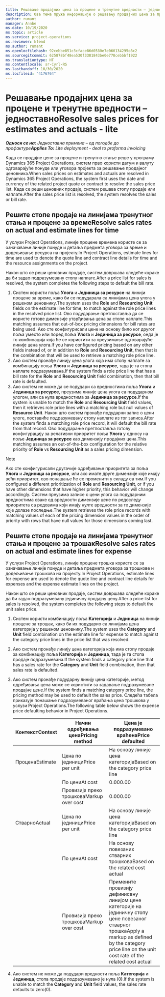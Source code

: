 ```yaml
---
title: Решавање продајних цена за процене и тренутне вредности – једноставно
description: Ова тема пружа информације о решавању продајних цена за процене и тренутно стање.
author: rumant
manager: Annbe
ms.date: 10/19/2020
ms.topic: article
ms.service: project-operations
ms.reviewer: kfend
ms.author: rumant
ms.openlocfilehash: 92cebbe851c3cface86d0580e7e060134295e8c2
ms.sourcegitcommit: 625878bf48ea530f3381843be0e778cebbbf1922
ms.translationtype: HT
ms.contentlocale: sr-Cyrl-RS
ms.lasthandoff: 10/30/2020
ms.locfileid: "4176764"
---
```

# <a name="resolve-sales-prices-for-estimates-and-actuals---lite"></a><span data-ttu-id="a5e97-103">Решавање продајних цена за процене и тренутне вредности – једноставно</span><span class="sxs-lookup"><span data-stu-id="a5e97-103">Resolve sales prices for estimates and actuals - lite</span></span>

<span data-ttu-id="a5e97-104">_**Односи се на:** Једноставна примена – од погодбе до профактуре_</span><span class="sxs-lookup"><span data-stu-id="a5e97-104">_**Applies To:** Lite deployment - deal to proforma invoicing_</span></span>

<span data-ttu-id="a5e97-105">Када се продајне цене за процене и тренутно стање реше у програму Dynamics 365 Project Operations, систем прво користи датум и валуту одговарајуће понуде или уговора пројекта за решавање продајног ценовника.</span><span class="sxs-lookup"><span data-stu-id="a5e97-105">When sales prices on estimates and actuals are resolved in Dynamics 365 Project Operations, the system first uses the date and currency of the related project quote or contract to resolve the sales price list.</span></span> <span data-ttu-id="a5e97-106">Када се реши ценовник продаје, систем решава стопу продаје или наплате.</span><span class="sxs-lookup"><span data-stu-id="a5e97-106">After the sales price list is resolved, the system resolves the sales or bill rate.</span></span>

## <a name="resolve-sales-rates-on-actual-and-estimate-lines-for-time"></a><span data-ttu-id="a5e97-107">Решите стопе продаје на линијама тренутног стања и процене за време</span><span class="sxs-lookup"><span data-stu-id="a5e97-107">Resolve sales rates on actual and estimate lines for time</span></span>

<span data-ttu-id="a5e97-108">У услузи Project Operations, линије процене времена користе се за означавање линије понуде и детаља предмета уговора за време и додељивање ресурса на пројекту.</span><span class="sxs-lookup"><span data-stu-id="a5e97-108">In Project Operations, estimate lines for time are used to denote the quote line and contract line details for time and the resource assignments on the project.</span></span>

<span data-ttu-id="a5e97-109">Након што се реши ценовник продаје, систем довршава следеће кораке да би задао подразумевану стопу наплате.</span><span class="sxs-lookup"><span data-stu-id="a5e97-109">After a price list for sales is resolved, the system completes the following steps to default the bill rate.</span></span>

1. <span data-ttu-id="a5e97-110">Систем користи поља **Улога** и **Јединица за ресурсе** на линији процене за време, како би се подударала са линијама цена улога у решеном ценовнику.</span><span class="sxs-lookup"><span data-stu-id="a5e97-110">The system uses the **Role** and **Resourcing Unit** fields on the estimate line for time, to match against the role price lines in the resolved price list.</span></span> <span data-ttu-id="a5e97-111">Ово подударање претпоставља да се користе готове димензије утврђивања цена за стопе наплате.</span><span class="sxs-lookup"><span data-stu-id="a5e97-111">This matching assumes that out-of-box pricing dimensions for bill rates are being used.</span></span> <span data-ttu-id="a5e97-112">Ако сте конфигурисали цене на основу било ког другог поља уместо или поред поља **Улога** и **Јединица за ресурсе**, онда је то комбинација која ће се користити за преузимање одговарајуће линије цена улога.</span><span class="sxs-lookup"><span data-stu-id="a5e97-112">If you have configured pricing based on any other fields instead of, or in addition to **Role** and **Resourcing Unit**, then that is the combination that will be used to retrieve a matching role price line.</span></span>
2. <span data-ttu-id="a5e97-113">Ако систем пронађе линију цена улога која има стопу наплате за комбинацију поља **Улога** и **Јединица за ресурсе**, тада је та стопа наплате подразумевана.</span><span class="sxs-lookup"><span data-stu-id="a5e97-113">If the system finds a role price line that has a bill rate for the **Role** and **Resourcing Unit** field combination, then that bill rate is defaulted.</span></span>
3. <span data-ttu-id="a5e97-114">Ако систем не може да се подудари са вредностима поља **Улога** и **Јединица за ресурсе**, преузима линије цена улога са подударном улогом, али са нула вредностима за **Јединица за ресурсе**.</span><span class="sxs-lookup"><span data-stu-id="a5e97-114">If the system is unable to match the **Role** and **Resourcing Unit** field values, then it retrieves role price lines with a matching role but null values of **Resource Unit**.</span></span> <span data-ttu-id="a5e97-115">Након што систем пронађе подударни запис о цени улоге, поставиће подразумевану стопу наплате из тог записа.</span><span class="sxs-lookup"><span data-stu-id="a5e97-115">After the system finds a matching role price record, it will default the bill rate from that record.</span></span> <span data-ttu-id="a5e97-116">Ово подударање претпоставља готову конфигурацију за релативни приоритет поља **Улога** у односу на поље **Јединица за ресурсе** као димензију продајних цена.</span><span class="sxs-lookup"><span data-stu-id="a5e97-116">This matching assumes an out-of-the-box configuration for the relative priority of **Role** vs **Resourcing Unit** as a sales pricing dimension.</span></span>

> [!NOTE]
> <span data-ttu-id="a5e97-117">Ако сте конфигурисали другачије одређивање приоритета за поља **Улога** и **Јединица за ресурсе**, или ако имате друге димензије које имају већи приоритет, ово понашање ће се променити у складу са тим.</span><span class="sxs-lookup"><span data-stu-id="a5e97-117">If you configured a different prioritization of **Role** and **Resourcing Unit**, or if you have other dimensions that have higher priority, this behavior will change accordingly.</span></span> <span data-ttu-id="a5e97-118">Систем преузима записе о цени улога са подударним вредностима сваке од вредности димензије цене по редоследу приоритета са редовима који имају нулте вредности за те димензије које долазе последње.</span><span class="sxs-lookup"><span data-stu-id="a5e97-118">The system retrieves the role price records with matching values of each of the pricing dimension values in the order of priority with rows that have null values for those dimensions coming last.</span></span>

## <a name="resolve-sales-rates-on-actual-and-estimate-lines-for-expense"></a><span data-ttu-id="a5e97-119">Решите стопе продаје на линијама тренутног стања и процене за трошак</span><span class="sxs-lookup"><span data-stu-id="a5e97-119">Resolve sales rates on actual and estimate lines for expense</span></span>

<span data-ttu-id="a5e97-120">У услузи Project Operations, линије процене трошка користе се за означавање линије понуде и детаља предмета уговора за трошкове и додељивање трошкова на пројекту.</span><span class="sxs-lookup"><span data-stu-id="a5e97-120">In Project Operations, estimate lines for expense are used to denote the quote line and contract line details for expenses and the expense estimate lines on the project.</span></span>

<span data-ttu-id="a5e97-121">Након што се реши ценовник продаје, систем довршава следеће кораке да би задао подразумевану јединичну продајну цену.</span><span class="sxs-lookup"><span data-stu-id="a5e97-121">After a price list for sales is resolved, the system completes the following steps to default the unit sales price.</span></span>

1. <span data-ttu-id="a5e97-122">Систем користи комбинацију поља **Категорија** и **Јединица** на линији процене за трошак, како би их подударио са линијама цена категорија у решеном ценовнику.</span><span class="sxs-lookup"><span data-stu-id="a5e97-122">The system uses the **Category** and **Unit** field combination on the estimate line for expense to match against the category price lines in the price list that was resolved.</span></span>
2. <span data-ttu-id="a5e97-123">Ако систем пронађе линију цена категорија која има стопу продаје за комбинацију поља **Категорија** и **Јединица**, тада је та стопа продаје подразумевана.</span><span class="sxs-lookup"><span data-stu-id="a5e97-123">If the system finds a category price line that has a sales rate for the **Category** and **Unit** field combination, then that sales rate is defaulted.</span></span>
3. <span data-ttu-id="a5e97-124">Ако систем пронађе подударну линију цена категорије, метод одређивања цена може се користити за задавање подразумеване продајне цене.</span><span class="sxs-lookup"><span data-stu-id="a5e97-124">If the system finds a matching category price line, the pricing method may be used to default the sales price.</span></span> <span data-ttu-id="a5e97-125">Следећа табела приказује понашање подразумеваног враћања цена трошкова у услузи Project Operations.</span><span class="sxs-lookup"><span data-stu-id="a5e97-125">The following table below shows the expense price defaulting behavior in Project Operations.</span></span>

    | <span data-ttu-id="a5e97-126">Контекст</span><span class="sxs-lookup"><span data-stu-id="a5e97-126">Context</span></span> | <span data-ttu-id="a5e97-127">Начин одређивања цена</span><span class="sxs-lookup"><span data-stu-id="a5e97-127">Pricing method</span></span> | <span data-ttu-id="a5e97-128">Цена је подразумевано враћена</span><span class="sxs-lookup"><span data-stu-id="a5e97-128">Price defaulted</span></span> |
    | --- | --- | --- |
    | <span data-ttu-id="a5e97-129">Процена</span><span class="sxs-lookup"><span data-stu-id="a5e97-129">Estimate</span></span> | <span data-ttu-id="a5e97-130">Цена по јединици</span><span class="sxs-lookup"><span data-stu-id="a5e97-130">Price per unit</span></span> | <span data-ttu-id="a5e97-131">На основу линије цена категорија</span><span class="sxs-lookup"><span data-stu-id="a5e97-131">Based on the category price line</span></span> |
    | &nbsp; | <span data-ttu-id="a5e97-132">По цени</span><span class="sxs-lookup"><span data-stu-id="a5e97-132">At cost</span></span> | <span data-ttu-id="a5e97-133">0.00</span><span class="sxs-lookup"><span data-stu-id="a5e97-133">0.00</span></span> |
    | &nbsp; | <span data-ttu-id="a5e97-134">Провизија преко трошкова</span><span class="sxs-lookup"><span data-stu-id="a5e97-134">Markup over cost</span></span> | <span data-ttu-id="a5e97-135">0.00</span><span class="sxs-lookup"><span data-stu-id="a5e97-135">0.00</span></span> |
    | <span data-ttu-id="a5e97-136">Стварно</span><span class="sxs-lookup"><span data-stu-id="a5e97-136">Actual</span></span> | <span data-ttu-id="a5e97-137">Цена по јединици</span><span class="sxs-lookup"><span data-stu-id="a5e97-137">Price per unit</span></span> | <span data-ttu-id="a5e97-138">На основу линије цена категорија</span><span class="sxs-lookup"><span data-stu-id="a5e97-138">Based on the category price line</span></span> |
    | &nbsp; | <span data-ttu-id="a5e97-139">По цени</span><span class="sxs-lookup"><span data-stu-id="a5e97-139">At cost</span></span> | <span data-ttu-id="a5e97-140">На основу повезаних стварних трошкова</span><span class="sxs-lookup"><span data-stu-id="a5e97-140">Based on the related cost actual</span></span> |
    | &nbsp; | <span data-ttu-id="a5e97-141">Провизија преко трошкова</span><span class="sxs-lookup"><span data-stu-id="a5e97-141">Markup over cost</span></span> | <span data-ttu-id="a5e97-142">Примените провизију дефинисану линијом цене категорије на јединичну стопу цене повезаног стварног трошка</span><span class="sxs-lookup"><span data-stu-id="a5e97-142">Apply a markup as defined by the category price line on the unit cost rate of the related cost actual</span></span> |

4. <span data-ttu-id="a5e97-143">Ако систем не може да подудари вредности поља **Категорија** и **Јединица**, стопа продаје подразумевано је нула (0).</span><span class="sxs-lookup"><span data-stu-id="a5e97-143">If the system is unable to match the **Category** and **Unit** field values, the sales rate defaults to zero(0).</span></span>
